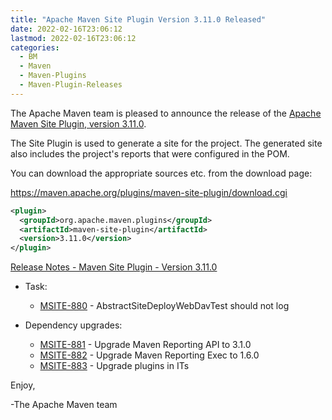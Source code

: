 ```yaml
---
title: "Apache Maven Site Plugin Version 3.11.0 Released"
date: 2022-02-16T23:06:12
lastmod: 2022-02-16T23:06:12
categories:
  - BM
  - Maven
  - Maven-Plugins
  - Maven-Plugin-Releases
---
```

The Apache Maven team is pleased to announce the release of the 
[Apache Maven Site Plugin, version 3.11.0](https://maven.apache.org/plugins/maven-site-plugin/).

The Site Plugin is used to generate a site for the project. The generated site
also includes the project's reports that were configured in the POM.

You can download the appropriate sources etc. from the download page:
 
https://maven.apache.org/plugins/maven-site-plugin/download.cgi

```xml
<plugin>
  <groupId>org.apache.maven.plugins</groupId>
  <artifactId>maven-site-plugin</artifactId>
  <version>3.11.0</version>
</plugin>   
```
<!-- more -->
[Release Notes - Maven Site Plugin - Version 3.11.0](https://issues.apache.org/jira/secure/ReleaseNote.jspa?projectId=12317923&version=12351142)


* Task:
 
  * [MSITE-880](https://issues.apache.org/jira/browse/MSITE-880) - AbstractSiteDeployWebDavTest should not log

* Dependency upgrades:
 
  * [MSITE-881](https://issues.apache.org/jira/browse/MSITE-881) - Upgrade Maven Reporting API to 3.1.0
  * [MSITE-882](https://issues.apache.org/jira/browse/MSITE-882) - Upgrade Maven Reporting Exec to 1.6.0
  * [MSITE-883](https://issues.apache.org/jira/browse/MSITE-883) - Upgrade plugins in ITs

Enjoy,

-The Apache Maven team
